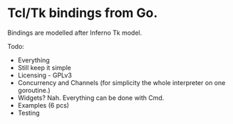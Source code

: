 # Tcl/Tk bindings from Go.
Bindings are modelled after Inferno Tk model.

Todo:
- Everything
- Still keep it simple
- Licensing - GPLv3
- Concurrency and Channels (for simplicity the whole interpreter on one goroutine.)
- Widgets? Nah. Everything can be done with Cmd.
- Examples (6 pcs)
- Testing
